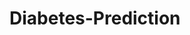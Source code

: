 # Diabetes-Prediction




































































































































































